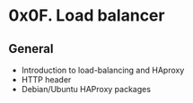# 0x0F. Load balancer
## General
- Introduction to load-balancing and HAproxy
- HTTP header
- Debian/Ubuntu HAProxy packages

